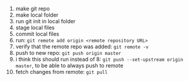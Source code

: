 1. make git repo
2. make local folder
3. run git init in local folder
4. stage local files
5. commit local files
6. run:  `git remote add origin <remote repository URL>`
7. verify that the remote repo was added: `git remote -v`
8. push to new repo: `git push origin master`
9. i think this should run instead of 8: `git push --set-upstream origin master`, 
to be able to always push to remote
10. fetch changes from remote: `git pull`